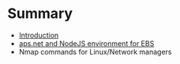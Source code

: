# Summary

* [Introduction](README.md)
* [aps.net and NodeJS environment for EBS](apsnet_and_nodejs_environment_for_ebs.md)
* Nmap commands for Linux/Network managers

